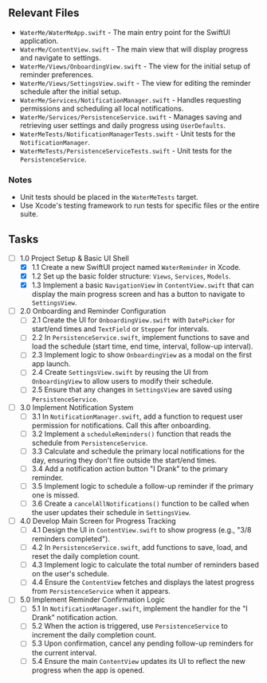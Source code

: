 ## Relevant Files

- `WaterMe/WaterMeApp.swift` - The main entry point for the SwiftUI application.
- `WaterMe/ContentView.swift` - The main view that will display progress and navigate to settings.
- `WaterMe/Views/OnboardingView.swift` - The view for the initial setup of reminder preferences.
- `WaterMe/Views/SettingsView.swift` - The view for editing the reminder schedule after the initial setup.
- `WaterMe/Services/NotificationManager.swift` - Handles requesting permissions and scheduling all local notifications.
- `WaterMe/Services/PersistenceService.swift` - Manages saving and retrieving user settings and daily progress using `UserDefaults`.
- `WaterMeTests/NotificationManagerTests.swift` - Unit tests for the `NotificationManager`.
- `WaterMeTests/PersistenceServiceTests.swift` - Unit tests for the `PersistenceService`.

### Notes

- Unit tests should be placed in the `WaterMeTests` target.
- Use Xcode's testing framework to run tests for specific files or the entire suite.

## Tasks

- [ ] 1.0 Project Setup & Basic UI Shell
  - [x] 1.1 Create a new SwiftUI project named `WaterReminder` in Xcode.
  - [x] 1.2 Set up the basic folder structure: `Views`, `Services`, `Models`.
  - [x] 1.3 Implement a basic `NavigationView` in `ContentView.swift` that can display the main progress screen and has a button to navigate to `SettingsView`.

- [ ] 2.0 Onboarding and Reminder Configuration
  - [ ] 2.1 Create the UI for `OnboardingView.swift` with `DatePicker` for start/end times and `TextField` or `Stepper` for intervals.
  - [ ] 2.2 In `PersistenceService.swift`, implement functions to save and load the schedule (start time, end time, interval, follow-up interval).
  - [ ] 2.3 Implement logic to show `OnboardingView` as a modal on the first app launch.
  - [ ] 2.4 Create `SettingsView.swift` by reusing the UI from `OnboardingView` to allow users to modify their schedule.
  - [ ] 2.5 Ensure that any changes in `SettingsView` are saved using `PersistenceService`.

- [ ] 3.0 Implement Notification System
  - [ ] 3.1 In `NotificationManager.swift`, add a function to request user permission for notifications. Call this after onboarding.
  - [ ] 3.2 Implement a `scheduleReminders()` function that reads the schedule from `PersistenceService`.
  - [ ] 3.3 Calculate and schedule the primary local notifications for the day, ensuring they don't fire outside the start/end times.
  - [ ] 3.4 Add a notification action button "I Drank" to the primary reminder.
  - [ ] 3.5 Implement logic to schedule a follow-up reminder if the primary one is missed.
  - [ ] 3.6 Create a `cancelAllNotifications()` function to be called when the user updates their schedule in `SettingsView`.

- [ ] 4.0 Develop Main Screen for Progress Tracking
  - [ ] 4.1 Design the UI in `ContentView.swift` to show progress (e.g., "3/8 reminders completed").
  - [ ] 4.2 In `PersistenceService.swift`, add functions to save, load, and reset the daily completion count.
  - [ ] 4.3 Implement logic to calculate the total number of reminders based on the user's schedule.
  - [ ] 4.4 Ensure the `ContentView` fetches and displays the latest progress from `PersistenceService` when it appears.

- [ ] 5.0 Implement Reminder Confirmation Logic
  - [ ] 5.1 In `NotificationManager.swift`, implement the handler for the "I Drank" notification action.
  - [ ] 5.2 When the action is triggered, use `PersistenceService` to increment the daily completion count.
  - [ ] 5.3 Upon confirmation, cancel any pending follow-up reminders for the current interval.
  - [ ] 5.4 Ensure the main `ContentView` updates its UI to reflect the new progress when the app is opened. 